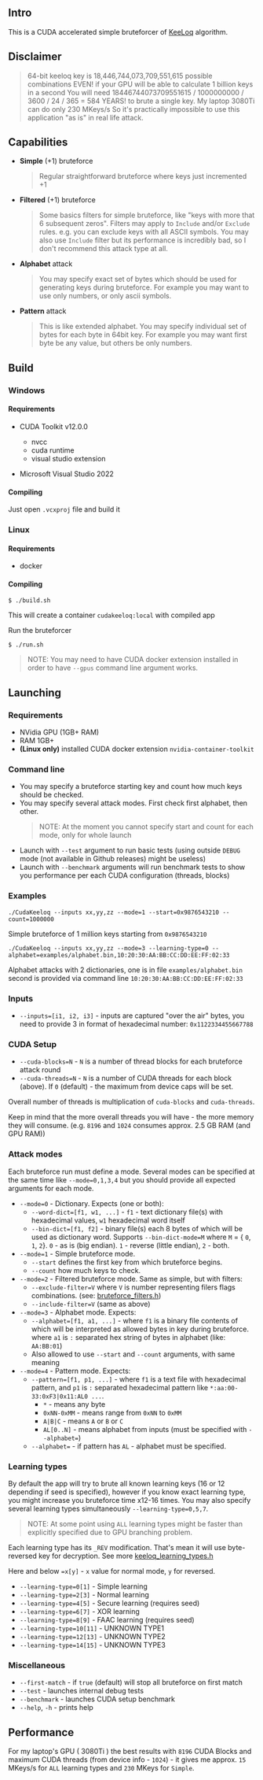 ## Intro
This is a CUDA accelerated simple bruteforcer of [KeeLoq](https://en.wikipedia.org/wiki/KeeLoq) algorithm.

## Disclaimer

> 64-bit keeloq key is 18,446,744,073,709,551,615 possible combinations
> EVEN! if your GPU will be able to calculate 1 billion keys in a second
> You will need 18446744073709551615 / 1000000000 / 3600 / 24 / 365 = 584 YEARS! to brute a single key.
> My laptop 3080Ti can do only 230 MKeys/s
> So it's practically impossible to use this application "as is" in real life attack.

## Capabilities

* **Simple** (+1) bruteforce
  > Regular straightforward bruteforce where keys just incremented +1
* **Filtered** (+1) bruteforce
  > Some basics filters for simple bruteforce, like "keys with more that 6 subsequent zeros". Filters may apply to `Include` and/or `Exclude` rules. e.g. you can exclude keys with all ASCII symbols. You may also use `Include` filter but its performance is incredibly bad, so I don't recommend this attack type at all.
* **Alphabet** attack
  > You may specify exact set of bytes which should be used for generating keys during bruteforce. For example you may want to use only numbers, or only ascii symbols.
* **Pattern** attack
  > This is like extended alphabet. You may specify individual set of bytes for each byte in 64bit key. For example you may want first byte be any value, but others be only numbers.

## Build

### Windows
#### Requirements

* CUDA Toolkit v12.0.0
  - nvcc
  - cuda runtime
  - visual studio extension

* Microsoft Visual Studio 2022

#### Compiling
 Just open `.vcxproj` file and build it

### Linux
#### Requirements
* docker

#### Compiling
```
$ ./build.sh
```
This will create a container `cudakeeloq:local` with compiled app

Run the bruteforcer
```
$ ./run.sh
```
> NOTE: You may need to have CUDA docker extension installed in order to have `--gpus` command line argument works.

## Launching

### Requirements
* NVidia GPU (1GB+ RAM)
* RAM 1GB+
* **(Linux only)** installed CUDA docker extension `nvidia-container-toolkit`

### Command line

 * You may specify a bruteforce starting key and count how much keys should be checked.
 * You may specify several attack modes. First check first alphabet, then other.
   > NOTE: At the moment you cannot specify start and count for each mode, only for whole launch
 * Launch with `--test` argument to run basic tests (using outside `DEBUG` mode (not available in Github releases) might be useless)
 * Launch with `--benchmark` arguments will run benchmark tests to show you performance per each CUDA configuration (threads, blocks)

### Examples

```
./CudaKeeloq --inputs xx,yy,zz --mode=1 --start=0x9876543210 --count=1000000
```
Simple bruteforce of 1 million keys starting from `0x9876543210`

```
./CudaKeeloq --inputs xx,yy,zz --mode=3 --learning-type=0 --alphabet=examples/alphabet.bin,10:20:30:AA:BB:CC:DD:EE:FF:02:33
```
Alphabet attacks with 2 dictionaries, one is in file `examples/alphabet.bin` second is provided via command line `10:20:30:AA:BB:CC:DD:EE:FF:02:33`

### Inputs

* `--inputs=[i1, i2, i3]` - inputs are captured "over the air" bytes, you need to provide 3 in format of hexadecimal number: `0x1122334455667788`

### CUDA Setup

* `--cuda-blocks=N` - `N` is a number of thread blocks for each bruteforce attack round
* `--cuda-threads=N` - `N` is a number of CUDA threads for each block (above). If `0` (default) - the maximum from device caps will be set.

Overall number of threads is multiplication of `cuda-blocks` and `cuda-threads`.

Keep in mind that the more overall threads you will have - the more memory they will consume. (e.g. `8196` and `1024` consumes approx. 2.5 GB RAM (and GPU RAM))

### Attack modes

Each bruteforce run must define a mode.
Several modes can be specified at the same time like `--mode=0,1,3,4` but you should provide all expected arguments for each mode.

 * `--mode=0` - Dictionary. Expects (one or both):
    - `--word-dict=[f1, w1, ...]` - `f1` - text dictionary file(s) with hexadecimal values, `w1` hexadecimal word itself
    - `--bin-dict=[f1, f2]` - binary file(s) each 8 bytes of which will be used as dictionary word.
    Supports `--bin-dict-mode=M` where `M` = { `0`, `1`, `2`}. `0` - as is (big endian). `1` - reverse (little endian), `2` - both.
 * `--mode=1` - Simple bruteforce mode.
    - `--start` defines the first key from which bruteforce begins.
    - `--count` how much keys to check.
 * `--mode=2` - Filtered bruteforce mode. Same as simple, but with filters:
    - `--exclude-filter=V` where `V` is number representing filers flags combinations. (see: [bruteforce_filters.h](src/bruteforce/bruteforce_filters.h))
    - `--include-filter=V` (same as above)
 * `--mode=3` - Alphabet mode. Expects:
    - `--alphabet=[f1, a1, ...]` - where `f1` is a binary file contents of which will be interpreted as allowed bytes in key during bruteforce. where `a1` is `:` separated hex string of bytes in alphabet (like: `AA:BB:01`)
    - Also allowed to use `--start` and `--count` arguments, with same meaning
 * `--mode=4` - Pattern mode. Expects:
    - `--pattern=[f1, p1, ...]` - where `f1` is a text file with hexadecimal pattern, and `p1` is `:` separated hexadecimal pattern like `*:aa:00-33:0xF3|0x11:AL0 ...`.
        - `*` - means any byte
        - `0xNN-0xMM` - means range from `0xNN` to `0xMM`
        - `A|B|C` - means `A` or `B` or `C`
        - `AL[0..N]` - means alphabet from inputs (must be specified with `--alphabet=`)
    - `--alphabet=` - if pattern has `AL` - alphabet must be specified.

### Learning types

By default the app will try to brute all known learning keys (16 or 12 depending if seed is specified), however if you know exact learning type, you might increase you bruteforce time x12-16 times. You may also specify several learning types simultaneously `--learning-type=0,5,7`.
> NOTE: At some point using `ALL` learning types might be faster than explicitly specified due to GPU branching problem.

Each learning type has its `_REV` modification. That's mean it will use byte-reversed key for decryption. See more [keeloq_learning_types.h](src/algorithm/keeloq/keeloq_learning_types.h)

Here and below `=x[y]` - `x` value for normal mode, `y` for reversed.

* `--learning-type=0[1]` - Simple learning
* `--learning-type=2[3]` - Normal learning
* `--learning-type=4[5]` - Secure learning (requires seed)
* `--learning-type=6[7]` - XOR learning
* `--learning-type=8[9]` - FAAC learning (requires seed)
* `--learning-type=10[11]` - UNKNOWN TYPE1
* `--learning-type=12[13]` - UNKNOWN TYPE2
* `--learning-type=14[15]` - UNKNOWN TYPE3

### Miscellaneous

 * `--first-match` - if `true` (default) will stop all bruteforce on first match
 * `--test` - launches internal debug tests
 * `--benchmark` - launches CUDA setup benchmark
 * `--help`, `-h` - prints help


 ## Performance

 For my laptop's GPU ( 3080Ti ) the best results with `8196` CUDA Blocks and maximum CUDA threads (from device info - `1024`) - it gives me approx. `15` MKeys/s for `ALL` learning types and `230` MKeys for `Simple`.